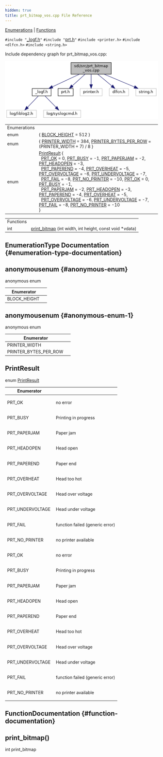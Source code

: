 ```yaml
---
hidden: true
title: prt_bitmap_vos.cpp File Reference
---
```


[Enumerations](#enum-members) \| [Functions](#func-members)

`#include "`<a href="__logf_8h_source.md">_logf.h</a>`"`
`#include "`<a href="sdi_2src_2prt_8h_source.md">prt.h</a>`"`
`#include <printer.h>`
`#include <dlfcn.h>`
`#include <string.h>`

Include dependency graph for prt_bitmap_vos.cpp:

![](prt__bitmap__vos_8cpp__incl.png)

|  |  |
|----|----|
| Enumerations |  |
| enum   | { [BLOCK_HEIGHT](#abc5c98fcc1211af2b80116dd6e0a035dab5a7e599d7747bab6f97e9f15aa3b729) = 512 } |
| enum   | { [PRINTER_WIDTH](#ac36f475ca5b446f4fde4c9b90bec77c8aa24ed1c134538684bb1d59a06f7bde38) = 384, [PRINTER_BYTES_PER_ROW](#ac36f475ca5b446f4fde4c9b90bec77c8ac9eb66aa9aba19fda4a028305e3e999b) = (PRINTER_WIDTH + 7) / 8 } |
| enum   | [PrintResult](#a7350482c4308f419111c9dd6edb941c0) {<br/>  <a href="prt__bitmap__png_8cpp.md#a7350482c4308f419111c9dd6edb941c0af2ad9f75739b523e78df0375ad38a546">PRT_OK</a> = 0, <a href="prt__bitmap__png_8cpp.md#a7350482c4308f419111c9dd6edb941c0a8de6b77dc9ed09b215c1999c7e2ba06b">PRT_BUSY</a> = -1, <a href="prt__bitmap__png_8cpp.md#a7350482c4308f419111c9dd6edb941c0a97c7d651a078ac337e76812e2c065ee8">PRT_PAPERJAM</a> = -2, <a href="prt__bitmap__png_8cpp.md#a7350482c4308f419111c9dd6edb941c0ad9c03d6e1ea575ed6f996d945d83a945">PRT_HEADOPEN</a> = -3,<br/>  <a href="prt__bitmap__png_8cpp.md#a7350482c4308f419111c9dd6edb941c0a800ccbd12989598a0bfd6aa12141776c">PRT_PAPEREND</a> = -4, <a href="prt__bitmap__png_8cpp.md#a7350482c4308f419111c9dd6edb941c0a429988d9a2c4de64c091c963c53de39f">PRT_OVERHEAT</a> = -5, <a href="prt__bitmap__png_8cpp.md#a7350482c4308f419111c9dd6edb941c0a41e79c4dbe0869fdf53de2ac223a6c55">PRT_OVERVOLTAGE</a> = -6, <a href="prt__bitmap__png_8cpp.md#a7350482c4308f419111c9dd6edb941c0a4b5ae5a3826908d62ba457037a20f78d">PRT_UNDERVOLTAGE</a> = -7,<br/>  <a href="prt__bitmap__png_8cpp.md#a7350482c4308f419111c9dd6edb941c0ae4bf0cf9fc2178e4bab2ee0ddfbb1cbc">PRT_FAIL</a> = -8, <a href="prt__bitmap__png_8cpp.md#a7350482c4308f419111c9dd6edb941c0a7e51c5aeff1f987d71f6fe16119f026a">PRT_NO_PRINTER</a> = -10, [PRT_OK](#a7350482c4308f419111c9dd6edb941c0af2ad9f75739b523e78df0375ad38a546) = 0, [PRT_BUSY](#a7350482c4308f419111c9dd6edb941c0a8de6b77dc9ed09b215c1999c7e2ba06b) = -1,<br/>  [PRT_PAPERJAM](#a7350482c4308f419111c9dd6edb941c0a97c7d651a078ac337e76812e2c065ee8) = -2, [PRT_HEADOPEN](#a7350482c4308f419111c9dd6edb941c0ad9c03d6e1ea575ed6f996d945d83a945) = -3, [PRT_PAPEREND](#a7350482c4308f419111c9dd6edb941c0a800ccbd12989598a0bfd6aa12141776c) = -4, [PRT_OVERHEAT](#a7350482c4308f419111c9dd6edb941c0a429988d9a2c4de64c091c963c53de39f) = -5,<br/>  [PRT_OVERVOLTAGE](#a7350482c4308f419111c9dd6edb941c0a41e79c4dbe0869fdf53de2ac223a6c55) = -6, [PRT_UNDERVOLTAGE](#a7350482c4308f419111c9dd6edb941c0a4b5ae5a3826908d62ba457037a20f78d) = -7, [PRT_FAIL](#a7350482c4308f419111c9dd6edb941c0ae4bf0cf9fc2178e4bab2ee0ddfbb1cbc) = -8, [PRT_NO_PRINTER](#a7350482c4308f419111c9dd6edb941c0a7e51c5aeff1f987d71f6fe16119f026a) = -10<br/>} |

|  |  |
|----|----|
| Functions |  |
| int  | [print_bitmap](#ad23c179a90a8246f38ba424afaf63336) (int width, int height, const void \*vdata) |

## EnumerationType Documentation {#enumeration-type-documentation}

## anonymousenum <a href="#abc5c98fcc1211af2b80116dd6e0a035d" id="abc5c98fcc1211af2b80116dd6e0a035d"></a> {#anonymous-enum}

<p>anonymous enum</p>

| Enumerator    |     |
|---------------|-----|
| BLOCK_HEIGHT  |     |

## anonymousenum <a href="#ac36f475ca5b446f4fde4c9b90bec77c8" id="ac36f475ca5b446f4fde4c9b90bec77c8"></a> {#anonymous-enum-1}

<p>anonymous enum</p>

| Enumerator             |     |
|------------------------|-----|
| PRINTER_WIDTH          |     |
| PRINTER_BYTES_PER_ROW  |     |

## PrintResult <a href="#a7350482c4308f419111c9dd6edb941c0" id="a7350482c4308f419111c9dd6edb941c0"></a>

<p>enum <a href="prt__bitmap__png_8cpp.md#a7350482c4308f419111c9dd6edb941c0">PrintResult</a></p>

| Enumerator |  |
|----|----|
| PRT_OK  | <p>no error</p> |
| PRT_BUSY  | <p>Printing in progress</p> |
| PRT_PAPERJAM  | <p>Paper jam</p> |
| PRT_HEADOPEN  | <p>Head open</p> |
| PRT_PAPEREND  | <p>Paper end</p> |
| PRT_OVERHEAT  | <p>Head too hot</p> |
| PRT_OVERVOLTAGE  | <p>Head over voltage</p> |
| PRT_UNDERVOLTAGE  | <p>Head under voltage</p> |
| PRT_FAIL  | <p>function failed (generic error)</p> |
| PRT_NO_PRINTER  | <p>no printer available</p> |
| PRT_OK  | <p>no error</p> |
| PRT_BUSY  | <p>Printing in progress</p> |
| PRT_PAPERJAM  | <p>Paper jam</p> |
| PRT_HEADOPEN  | <p>Head open</p> |
| PRT_PAPEREND  | <p>Paper end</p> |
| PRT_OVERHEAT  | <p>Head too hot</p> |
| PRT_OVERVOLTAGE  | <p>Head over voltage</p> |
| PRT_UNDERVOLTAGE  | <p>Head under voltage</p> |
| PRT_FAIL  | <p>function failed (generic error)</p> |
| PRT_NO_PRINTER  | <p>no printer available</p> |

## FunctionDocumentation {#function-documentation}

## print_bitmap() <a href="#ad23c179a90a8246f38ba424afaf63336" id="ad23c179a90a8246f38ba424afaf63336"></a>

<p>int print_bitmap</p>
